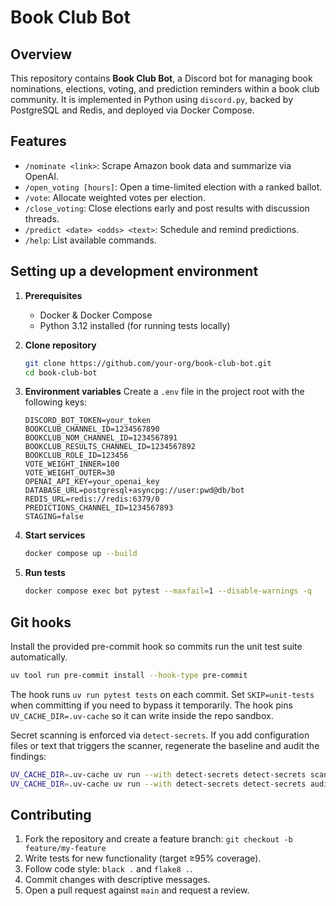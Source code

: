 # Book Club Bot

## Overview

This repository contains **Book Club Bot**, a Discord bot for managing book nominations, elections, voting, and prediction reminders within a book club community. It is implemented in Python using `discord.py`, backed by PostgreSQL and Redis, and deployed via Docker Compose.

## Features

* `/nominate <link>`: Scrape Amazon book data and summarize via OpenAI.
* `/open_voting [hours]`: Open a time-limited election with a ranked ballot.
* `/vote`: Allocate weighted votes per election.
* `/close_voting`: Close elections early and post results with discussion threads.
* `/predict <date> <odds> <text>`: Schedule and remind predictions.
* `/help`: List available commands.

## Setting up a development environment

1. **Prerequisites**

   * Docker & Docker Compose
   * Python 3.12 installed (for running tests locally)
2. **Clone repository**

   ```bash
   git clone https://github.com/your-org/book-club-bot.git
   cd book-club-bot
   ```
3. **Environment variables**
   Create a `.env` file in the project root with the following keys:

   ```dotenv
   DISCORD_BOT_TOKEN=your_token
   BOOKCLUB_CHANNEL_ID=1234567890
   BOOKCLUB_NOM_CHANNEL_ID=1234567891
   BOOKCLUB_RESULTS_CHANNEL_ID=1234567892
   BOOKCLUB_ROLE_ID=123456
   VOTE_WEIGHT_INNER=100
   VOTE_WEIGHT_OUTER=30
   OPENAI_API_KEY=your_openai_key
   DATABASE_URL=postgresql+asyncpg://user:pwd@db/bot
   REDIS_URL=redis://redis:6379/0
   PREDICTIONS_CHANNEL_ID=1234567893
   STAGING=false
   ```
4. **Start services**

   ```bash
   docker compose up --build
   ```
5. **Run tests**

   ```bash
   docker compose exec bot pytest --maxfail=1 --disable-warnings -q
   ```

## Git hooks

Install the provided pre-commit hook so commits run the unit test suite automatically.

```bash
uv tool run pre-commit install --hook-type pre-commit
```

The hook runs `uv run pytest tests` on each commit. Set `SKIP=unit-tests` when committing if you need to bypass it temporarily. The hook pins `UV_CACHE_DIR=.uv-cache` so it can write inside the repo sandbox.

Secret scanning is enforced via `detect-secrets`. If you add configuration files or text that triggers the scanner, regenerate the baseline and audit the findings:

```bash
UV_CACHE_DIR=.uv-cache uv run --with detect-secrets detect-secrets scan > .secrets.baseline
UV_CACHE_DIR=.uv-cache uv run --with detect-secrets detect-secrets audit .secrets.baseline
```

## Contributing

1. Fork the repository and create a feature branch: `git checkout -b feature/my-feature`
2. Write tests for new functionality (target ≥95% coverage).
3. Follow code style: `black .` and `flake8 .`.
4. Commit changes with descriptive messages.
5. Open a pull request against `main` and request a review.
